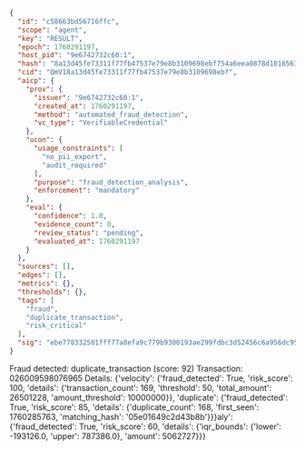 ```json
{
  "id": "c58663bd56716ffc",
  "scope": "agent",
  "key": "RESULT",
  "epoch": 1760291197,
  "host_pid": "9e6742732c60:1",
  "hash": "8a13d45fe73311f77fb47537e79e8b3109698ebf754a6eea0878d10165636bee",
  "cid": "QmV18a13d45fe73311f77fb47537e79e8b3109698ebf",
  "aicp": {
    "prov": {
      "issuer": "9e6742732c60:1",
      "created_at": 1760291197,
      "method": "automated_fraud_detection",
      "vc_type": "VerifiableCredential"
    },
    "ucon": {
      "usage_constraints": [
        "no_pii_export",
        "audit_required"
      ],
      "purpose": "fraud_detection_analysis",
      "enforcement": "mandatory"
    },
    "eval": {
      "confidence": 1.0,
      "evidence_count": 0,
      "review_status": "pending",
      "evaluated_at": 1760291197
    }
  },
  "sources": [],
  "edges": [],
  "metrics": {},
  "thresholds": {},
  "tags": [
    "fraud",
    "duplicate_transaction",
    "risk_critical"
  ],
  "sig": "ebe778332501fff77a8efa9c779b9300193ae299fdbc3d52456c6a956dc95ec5"
}
```

Fraud detected: duplicate_transaction (score: 92)
Transaction: 026009598076965
Details: {'velocity': {'fraud_detected': True, 'risk_score': 100, 'details': {'transaction_count': 169, 'threshold': 50, 'total_amount': 26501228, 'amount_threshold': 10000000}}, 'duplicate': {'fraud_detected': True, 'risk_score': 85, 'details': {'duplicate_count': 168, 'first_seen': 1760285763, 'matching_hash': '05e01649c2d43b8b'}}}aly': {'fraud_detected': True, 'risk_score': 60, 'details': {'iqr_bounds': {'lower': -193126.0, 'upper': 787386.0}, 'amount': 5062727}}}